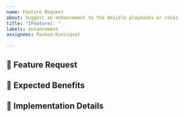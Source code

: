 ```yaml
---
name: Feature Request
about: Suggest an enhancement to the Ansible playbooks or roles
title: "[Feature]: "
labels: enhancement
assignees: Masked-Kunsiquat

---
```


## 🚀 Feature Request
<!-- Describe the feature or enhancement you'd like to see -->

## 🔹 Expected Benefits
<!-- Explain why this feature would be useful -->

## 📝 Implementation Details
<!-- How do you think this could be implemented? -->
